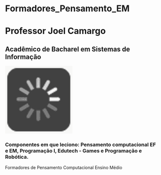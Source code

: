 # Formadores_Pensamento_EM
<h1>Professor Joel Camargo</h1>
<h2>Acadêmico de Bacharel em Sistemas de Informação</h2> <img src="img/gif.gif">
<h3>Componentes em que leciono: Pensamento computacional EF e EM, Programação I, Edutech - Games e Programação e Robótica.</h3>
Formadores de Pensamento Computacional Ensino Médio
